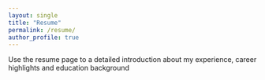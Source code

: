 ```yaml
---
layout: single
title: "Resume"
permalink: /resume/
author_profile: true
---
```


Use the resume page to a detailed introduction about my experience, career highlights and education background 